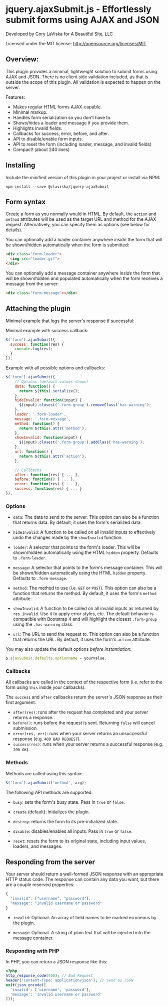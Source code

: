 # jquery.ajaxSubmit.js - Effortlessly submit forms using AJAX and JSON

Developed by Cory LaViska for A Beautiful Site, LLC

Licensed under the MIT license: http://opensource.org/licenses/MIT

## Overview:

This plugin provides a minimal, lightweight solution to submit forms using AJAX and JSON. There is no client side validation included, as that is outside the scope of this plugin. All validation is expected to happen on the server.

Features:

- Makes regular HTML forms AJAX-capable.
- Minimal markup.
- Handles form serialization so you don't have to.
- Shows/hides a loader and message if you provide them.
- Highlights invalid fields.
- Callbacks for success, error, before, and after.
- API to disable/enable form inputs.
- API to reset the form (including loader, message, and invalid fields)
- Compact! (about 240 lines)

## Installing

Include the minified version of this plugin in your project or install via NPM:

```
npm install --save @claviska/jquery-ajaxSubmit
```

## Form syntax

Create a form as you normally would in HTML. By default, the `action` and `method` attributes will be used as the target URL and method for the AJAX request. Alternatively, you can specify them as options (see below for details).

You can optionally add a loader container anywhere _inside_ the form that will be shown/hidden automatically when the form is submitted:

```html
<div class="form-loader">
  <img src="loader.gif">
</div>
```

You can optionally add a message container anywhere _inside_ the form that will be shown/hidden and populated automatically when the form receives a message from the server:

```html
<div class="form-message"></div>
```

## Attaching the plugin

Minimal example that logs the server's response if successful:

Minimal example with success callback:

```javascript
$('form').ajaxSubmit({
  success: function(res) {
    console.log(res);
  }
});
```

Example with all possible options and callbacks:

```javascript
$('form').ajaxSubmit({
    // Options (default values shown)
    data: function() {
      return $(this).serialize();
    },
    hideInvalid: function(input) {
      $(input).closest('.form-group').removeClass('has-warning');
    },
    loader: '.form-loader',
    message: '.form-message',
    method: function() {
      return $(this).attr('method');
    },
    showInvalid: function(input) {
      $(input).closest('.form-group').addClass('has-warning');
    },
    url: function() {
      return $(this).attr('action');
    },

    // Callbacks
    after: function(res) { ... },
    before: function() { ... },
    error: function(res) { ... },
    success: function(res) { ... }
});
```

### Options

- `data`: The data to send to the server. This option can also be a function that returns data. By default, it uses the form's serialized data.

- `hideInvalid`: A function to be called on all invalid inputs to effectively undo the changes made by the `showInvalid` function.

- `loader`: A selector that points to the form's loader. This will be shown/hidden automatically using the HTML `hidden` property. Defaults to `.form-loader`.

- `message`: A selector that points to the form's message container. This will be shown/hidden automatically using the HTML `hidden` property. Defaults to `.form-message`.

- `method`: The method to use (i.e. `GET` or `POST`). This option can also be a function that returns the method. By default, it uses the form's `method` attribute.

- `showInvalid`: A function to be called on all invalid inputs as returned by `res.invalid`. Use it to apply error styles, etc. The default behavior is compatible with Bootstrap 4 and will highlight the closest `.form-group` using the `.has-warning` class.

- `url`: The URL to send the request to. This option can also be a function that returns the URL. By default, it uses the form's `action` attribute.

You may also update the default options *before instantiation*:

```javascript
$.ajaxSubmit.defaults.optionName = yourValue;
```

### Callbacks

All callbacks are called in the context of the respective form (i.e. refer to the form using `this` inside your callbacks).

The `success` and `after` callbacks return the server's JSON response as their first argument.

- `after(res)`: runs after the request has completed and your server returns a response.
- `before()`: runs before the request is sent. Returning `false` will cancel submission.
- `error(res, err)`: runs when your server returns an unsuccessful response (e.g. `400 BAD REQUEST`).
- `success(res)`: runs when your server returns a successful response (e.g. `200 OK`).

### Methods

Methods are called using this syntax:

```javascript
$('form').ajaxSubmit('method', arg);
```

The following API methods are supported:

- `busy`: sets the form's busy state. Pass in `true` or `false`.

- `create` (default): initializes the plugin.

- `destroy`: returns the form to its pre-initialized state.

- `disable`: disables/enables all inputs. Pass in `true` or `false`.

- `reset`: resets the form to its original state, including input values, loaders, and messages.

## Responding from the server

Your server should return a well-formed JSON response with an appropriate HTTP status code. The response can contain any data you want, but there are a couple reserved properties:

```javascript
{
  "invalid": ["username", "password"],
  "message": "Invalid username or password"
}
```

- `invalid`: Optional. An array of field names to be marked erroneous by the plugin.

- `message`: Optional. A string of plain text that will be injected into the message container.

### Responding with PHP

In PHP, you can return a JSON response like this:

```php
<?php
http_response_code(400); // Bad Request
header('Content-Type: application/json'); // Send as JSON
exit(json_encode([
  'invalid': ['username', 'password'],
  'message': 'Invalid username or password'
]));
```
